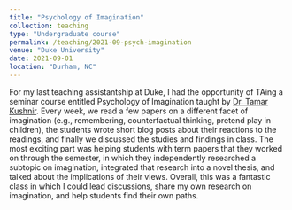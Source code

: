 ```yaml
---
title: "Psychology of Imagination"
collection: teaching
type: "Undergraduate course"
permalink: /teaching/2021-09-psych-imagination
venue: "Duke University"
date: 2021-09-01
location: "Durham, NC"
---
```


For my last teaching assistantship at Duke, I had the opportunity of
TAing a seminar course entitled Psychology of Imagination taught by
[Dr. Tamar Kushnir](http://ecclabduke.com). Every week, we read a few
papers on a different facet of imagination (e.g., remembering,
counterfactual thinking, pretend play in children), the students wrote
short blog posts about their reactions to the readings, and finally we
discussed the studies and findings in class. The most exciting part
was helping students with term papers that they worked on through the
semester, in which they independently researched a subtopic on
imagination, integrated that research into a novel thesis, and talked
about the implications of their views. Overall, this was a fantastic
class in which I could lead discussions, share my own research on
imagination, and help students find their own paths.
